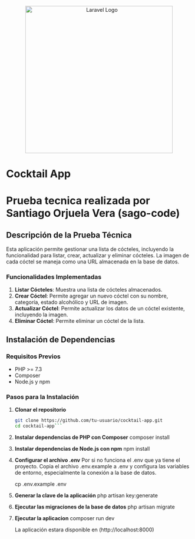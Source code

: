 <p align="center"><a href="https://laravel.com" target="_blank"><img src="https://raw.githubusercontent.com/laravel/art/master/logo-lockup/5%20SVG/2%20CMYK/1%20Full%20Color/laravel-logolockup-cmyk-red.svg" width="400" alt="Laravel Logo"></a></p>

# Cocktail App

# Prueba tecnica realizada por Santiago Orjuela Vera (sago-code)

## Descripción de la Prueba Técnica

Esta aplicación permite gestionar una lista de cócteles, incluyendo la funcionalidad para listar, crear, actualizar y eliminar cócteles. La imagen de cada cóctel se maneja como una URL almacenada en la base de datos.

### Funcionalidades Implementadas

1. **Listar Cócteles**: Muestra una lista de cócteles almacenados.
2. **Crear Cóctel**: Permite agregar un nuevo cóctel con su nombre, categoría, estado alcohólico y URL de imagen.
3. **Actualizar Cóctel**: Permite actualizar los datos de un cóctel existente, incluyendo la imagen.
4. **Eliminar Cóctel**: Permite eliminar un cóctel de la lista.

## Instalación de Dependencias

### Requisitos Previos

- PHP >= 7.3
- Composer
- Node.js y npm

### Pasos para la Instalación

1. **Clonar el repositorio**

   ```sh
   git clone https://github.com/tu-usuario/cocktail-app.git
   cd cocktail-app```

2. **Instalar dependencias de PHP con Composer**
    composer install

3. **Instalar dependencias de Node.js con npm**
    npm install

4. **Configurar el archivo .env**
    Por si no funciona el .env que ya tiene el proyecto. Copia el archivo .env.example a .env y configura las variables de entorno, especialmente la conexión a la base de datos.

    cp .env.example .env

5. **Generar la clave de la aplicación**
    php artisan key:generate

6. **Ejecutar las migraciones de la base de datos**
    php artisan migrate

7. **Ejecutar la aplicacion**
    composer run dev

    La aplicación estara disponible en (http://localhost:8000)